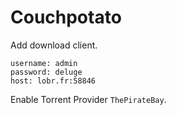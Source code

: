 # Couchpotato

Add download client.

    username: admin
    password: deluge
    host: lobr.fr:58846

Enable Torrent Provider `ThePirateBay`.